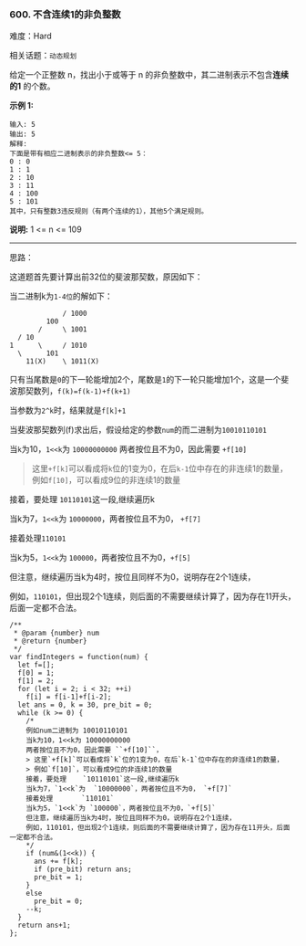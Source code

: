### 600. 不含连续1的非负整数

难度：Hard

相关话题：`动态规划`

给定一个正整数 n，找出小于或等于 n 的非负整数中，其二进制表示不包含**连续的1** 的个数。



**示例 1:** 



```
输入: 5
输出: 5
解释: 
下面是带有相应二进制表示的非负整数<= 5：
0 : 0
1 : 1
2 : 10
3 : 11
4 : 100
5 : 101
其中，只有整数3违反规则（有两个连续的1），其他5个满足规则。
```


**说明:**  1 <= n <= 109




-----

思路：

这道题首先要计算出前32位的斐波那契数，原因如下：

当二进制k为`1-4位`的解如下：
```
             / 1000
         100      
       /     \ 1001      
  / 10          
1      \     / 1010
  \      101
    11(X)    \ 1011(X)
```
只有当尾数是`0`的下一轮能增加2个，尾数是`1`的下一轮只能增加1个，这是一个斐波那契数列，`f(k)=f(k-1)+f(k+1)`

当参数为`2^k`时，结果就是`f[k]+1`
 
当斐波那契数列(f)求出后，假设给定的参数`num`的而二进制为`10010110101`
 
当`k`为10，`1<<k`为 `10000000000`
两者按位且不为0，因此需要 `+f[10]`
 
> 这里`+f[k]`可以看成将`k`位的1变为0，在后`k-1`位中存在的非连续1的数量，
> 例如`f[10]`，可以看成9位的非连续1的数量

接着，要处理 `10110101`这一段,继续遍历k

当k为7，`1<<k`为  `10000000`，两者按位且不为0， `+f[7]`

接着处理`110101`

当k为5，`1<<k`为 `100000`，两者按位且不为0，`+f[5]`

但注意，继续遍历当k为4时，按位且同样不为0，说明存在2个1连续，

例如，`110101`，但出现2个1连续，则后面的不需要继续计算了，因为存在11开头，后面一定都不合法。


```
/**
 * @param {number} num
 * @return {number}
 */
var findIntegers = function(num) {
  let f=[];
  f[0] = 1;
  f[1] = 2;
  for (let i = 2; i < 32; ++i)
    f[i] = f[i-1]+f[i-2];
  let ans = 0, k = 30, pre_bit = 0;
  while (k >= 0) {
    /*
    例如num二进制为 10010110101
    当k为10，1<<k为 10000000000
    两者按位且不为0，因此需要 ``+f[10]``，
    > 这里`+f[k]`可以看成将`k`位的1变为0，在后`k-1`位中存在的非连续1的数量，
    > 例如`f[10]`，可以看成9位的非连续1的数量
    接着，要处理    `10110101`这一段,继续遍历k
    当k为7，`1<<k`为  `10000000`，两者按位且不为0， `+f[7]`
    接着处理       `110101`
    当k为5，`1<<k`为 `100000`，两者按位且不为0，`+f[5]`
    但注意，继续遍历当k为4时，按位且同样不为0，说明存在2个1连续，
    例如，110101，但出现2个1连续，则后面的不需要继续计算了，因为存在11开头，后面一定都不合法。
    */
    if (num&(1<<k)) {
      ans += f[k];
      if (pre_bit) return ans;
      pre_bit = 1;
    }
    else
      pre_bit = 0;
    --k;
  }
  return ans+1;
};
```

